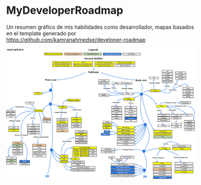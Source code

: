 # MyDeveloperRoadmap
Un resumen gráfico de mis habilidades como desarrollador, mapas basados en el template generado por https://github.com/kamranahmedse/developer-roadmap


![alt text](https://github.com/vazeri/MyDeveloperRoadmap/blob/master/img/Fullstack02.png)

